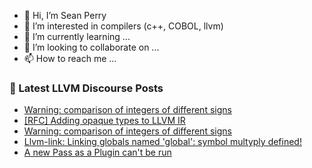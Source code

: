 - 👋 Hi, I’m Sean Perry
- 👀 I’m interested in compilers (c++, COBOL, llvm)
- 🌱 I’m currently learning ...
- 💞️ I’m looking to collaborate on ...
- 📫 How to reach me ...

<!---
s66perry/s66perry is a ✨ special ✨ repository because its `README.md` (this file) appears on your GitHub profile.
You can click the Preview link to take a look at your changes.
--->
### 📕 Latest LLVM Discourse Posts

<!-- DISCOURSE-LLVM:START -->
- [Warning: comparison of integers of different signs](https://discourse.llvm.org/t/warning-comparison-of-integers-of-different-signs/65835#post_2)
- [[RFC] Adding opaque types to LLVM IR](https://discourse.llvm.org/t/rfc-adding-opaque-types-to-llvm-ir/65326#post_14)
- [Warning: comparison of integers of different signs](https://discourse.llvm.org/t/warning-comparison-of-integers-of-different-signs/65835#post_1)
- [Llvm-link: Linking globals named &#39;global&#39;: symbol multyply defined!](https://discourse.llvm.org/t/llvm-link-linking-globals-named-global-symbol-multyply-defined/65834#post_1)
- [A new Pass as a Plugin can&#39;t be run](https://discourse.llvm.org/t/a-new-pass-as-a-plugin-cant-be-run/63806#post_9)
<!-- DISCOURSE-LLVM:END -->
